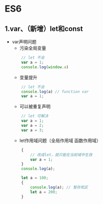 # ES6

## 1.var、（新增）let和const

- var声明问题
    - 污染全局变量
    ``` js
        // let 不会
        var a = 1;
        console.log(window.a)
    ```
    - 变量提升
    ``` js
        // let 不会
        console.log(a) // function var
        var a = 1;
    ```
    - 可以被重复声明
    ``` js
        // let 可解决
        var a = 1;
        var a = 2;
        var a = 3;
    ```
    - let作用域问题（全局作用域 函数作用域）
    ``` js
        {
            // 改成let，就只能在当前域中生效
            var a = 1;
        }
        console.log(a);

        let a = 100;
        {
            console.log(a); // 暂存死区
            let a = 200;
        }
    ```